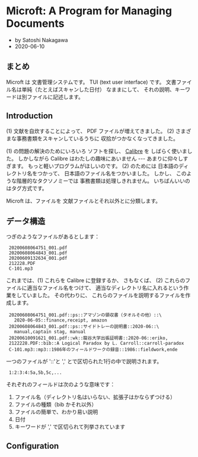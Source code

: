 <!-- -*- coding: utf-8; mode: markdown -*- -->

# Microft: A Program for Managing Documents

- by Satoshi Nakagawa
- 2020-06-10

## まとめ

Microft は 文書管理システムです。
TUI (text user interface) です。
文書ファイル名は単純（たとえばスキャンした日付）
なままにして、
それの説明、キーワードは別ファイルに記述します。


## Introduction

(1) 文献を自炊することによって、
PDF ファイルが増えてきました。
(2) さまざまな事務書類をスキャンしているうちに
収拾がつかなくなってきました。

(1) の問題の解決のためにいろいろ
ソフトを探し、
[Calibre](https://calibre-ebook.com/) を
しばらく使いました。
しかしながら Calibre はわたしの趣味にあいません ---
あまりに仰々しすぎます。
もっと軽いプログラムがほしいのです。
(2) のためには
日本語のディレクトリ名をつかって、
日本語のファイル名をつかいました。
しかし、
このような階層的なタクソノミーでは
事務書類は処理しきれません。
いちばんいいのはタグ方式です。

Microft は、ファイルを
文献ファイルとそれ以外とに分類します。

## データ構造

つぎのようなファイルがあるとします：

     20200608064751_001.pdf
     20200608064843_001.pdf
     20200609132634_001.pdf
     212228.PDF
     C-101.mp3
     

これまでは、(1) これらを Calibre に登録するか、
さもなくば、
(2) これらのファイルに適当なファイル名をつけて、
適当なディレクトリ名に入れるという作業をしていました。
その代わりに、
これらのファイルを説明するファイルを作成します。

     20200608064751_001.pdf::ps::アマゾンの領収書（タオルその他）::\
       2020-06-05::finance,receipt, amazon
     20200608064843_001.pdf::ps::サイドトレーの説明書::2020-06::\
       manual,captain stag, manual
     20200610091621_001.pdf::wk::龍谷大学出張証明書::2020-06::eriko,
     2122228.PDF::bib::A Logical Paradox by L. Carroll::carroll-paradox
     C-101.mp3::mp3::1986年のフィールドワークの録音::1986::fieldwork,ende

一つのファイルが '::'と ',' とで区切られた1行の中で説明されます。

     1:2:3:4:5a,5b,5c,...


それぞれのフィールドは次のような意味です：

 1. ファイル名（ディレクトリ名はいらない、拡張子はかならずつける）
 2. ファイルの種類（bib かそれ以外）
 3. ファイルの簡単で、わかり易い説明
 4. 日付
 5. キーワードが ',' で区切られて列挙されています
 

## Configuration


